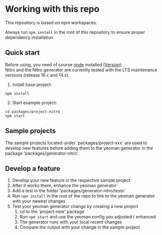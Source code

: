 # Working with this repo

This repository is based on npm workspaces.

Always run `npm install` in the root of this repository to ensure proper dependency installation.

## Quick start

Before using, you need of course [node](https://nodejs.org/) installed ([Version](.node-version)).  
Nitro and the Nitro generator are currently tested with the LTS maintenance versions (release 16.x and 14.x).

1.  Install base project:

```
npm install
```

2.  Start example project:

```
cd packages/project-nitro
npm start
```

## Sample projects

The sample projects located under 'packages/project-xxx' are used to develop new features before adding them to the
yeoman generator in the package 'packages/generator-nitro'.

## Develop a feature

1. Develop your new feature in the respective sample project
2. After it works there, enhance the yeoman generator
3. Add a test in the folder 'packages/generator-nitro/tests'
4. Run `npm install` in the root of the repo to link to the yeoman generator with your newest changes
5. Test your yeoman generator change by creating a new project
   1. cd to the 'project-new' package
   2. Run `npm start` and use the yeoman config you adjusted / enhanced
   3. The generator runs with your local recent changes
   4. Compare the output with your change in the sample project
